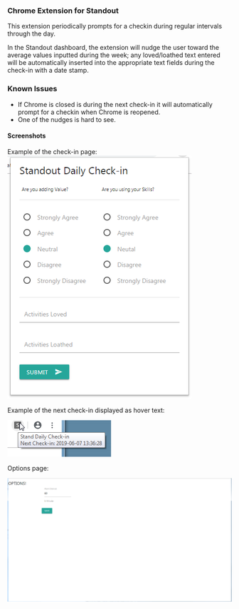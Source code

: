 ### Chrome Extension for Standout
This extension periodically prompts for a checkin during regular intervals through the day.  

In the Standout dashboard, the extension will nudge the user toward the average values inputted during the week; any loved/loathed text entered will be automatically inserted into the appropriate text fields during the check-in with a date stamp.

### Known Issues
* If Chrome is closed is during the next check-in it will automatically prompt for a checkin when Chrome is reopened.
* One of the nudges is hard to see.  

#### Screenshots

Example of the check-in page:
![Example checking page](Screenshots/Popup_screenshot.png "Example checking page")

Example of the next check-in displayed as hover text:

![Example of hover text](Screenshots/NextCheckIn-Popup.png "Example of hover text")

Options page:

![Options page](Screenshots/Options_page.png "Options page")

